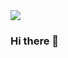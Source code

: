<div id="header align="center">
                              <img src="https://media.giphy.com/media/8lTffP3HouVS8d39lF/giphy.gif">
                                                                                                   </div>
                                                                                                   
### Hi there 👋

<!--
**ibohaji/ibohaji** is a ✨ _special_ ✨ repository because its `README.md` (this file) appears on your GitHub profile.

Here are some ideas to get you started:

- 🔭 I’m currently working on ...
- 🌱 I’m currently learning ...
- 👯 I’m looking to collaborate on ...
- 🤔 I’m looking for help with ...
- 💬 Ask me about ...
- 📫 How to reach me: ...
- 😄 Pronouns: ...
- ⚡ Fun fact: ...
-->
